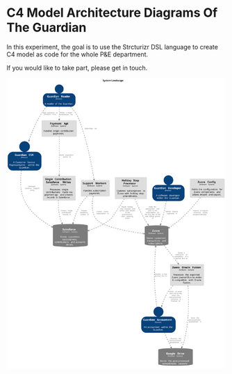 # C4 Model Architecture Diagrams Of The Guardian

In this experiment, the goal is to use the Strcturizr DSL language to create C4 model as code for the whole P&E department.

If you would like to take part, please get in touch.

![landscape](images/landscape.svg)
